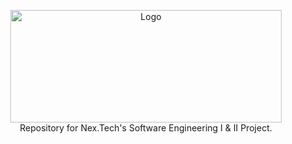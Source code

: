 <p align="center">
  <a href="https://github.com/carlmitzchel/Nex.Tech">
    <img src=".github/profile/images/Nex.Tech.png" alt="Logo" width="433.33" height="180">
  </a>
  <br>
    Repository for Nex.Tech's Software Engineering I &amp; II Project.
  <p align="center">



